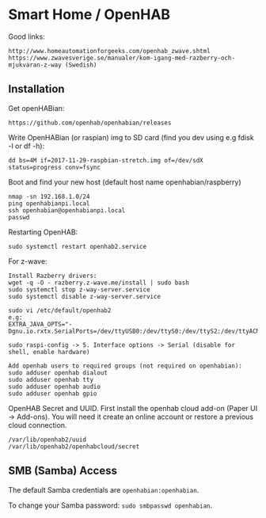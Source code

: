 # Smart Home / OpenHAB

Good links:
```
http://www.homeautomationforgeeks.com/openhab_zwave.shtml
https://www.zwavesverige.se/manualer/kom-igang-med-razberry-och-mjukvaran-z-way (Swedish)
```

## Installation

Get openHABian:
```
https://github.com/openhab/openhabian/releases
```

Write OpenHABian (or raspian) img to SD card (find you dev using e.g fdisk -l or df -h):
```
dd bs=4M if=2017-11-29-raspbian-stretch.img of=/dev/sdX status=progress conv=fsync
```

Boot and find your new host (default host name openhabian/raspberry)
```
nmap -sn 192.168.1.0/24
ping openhabianpi.local
ssh openhabian@openhabianpi.local
passwd
``` 

Restarting OpenHAB:
```
sudo systemctl restart openhab2.service
```

For z-wave:
```
Install Razberry drivers:
wget -q -O - razberry.z-wave.me/install | sudo bash
sudo systemctl stop z-way-server.service 
sudo systemctl disable z-way-server.service 

sudo vi /etc/default/openhab2
e.g:
EXTRA_JAVA_OPTS="-Dgnu.io.rxtx.SerialPorts=/dev/ttyUSB0:/dev/ttyS0:/dev/ttyS2:/dev/ttyACM0:/dev/ttyAMA0"

sudo raspi-config -> 5. Interface options -> Serial (disable for shell, enable hardware) 

Add openhab users to required groups (not required on openhabian):
sudo adduser openhab dialout
sudo adduser openhab tty
sudo adduser openhab audio
sudo adduser openhab gpio
```

OpenHAB Secret and UUID. First install the openhab cloud add-on (Paper UI -> Add-ons). You will need it create an online account or restore a previous cloud connection.
```
/var/lib/openhab2/uuid
/var/lib/openhab2/openhabcloud/secret
```

## SMB (Samba) Access

The default Samba credentials are ```openhabian:openhabian```.

To change your Samba password: ```sudo smbpasswd openhabian```.

